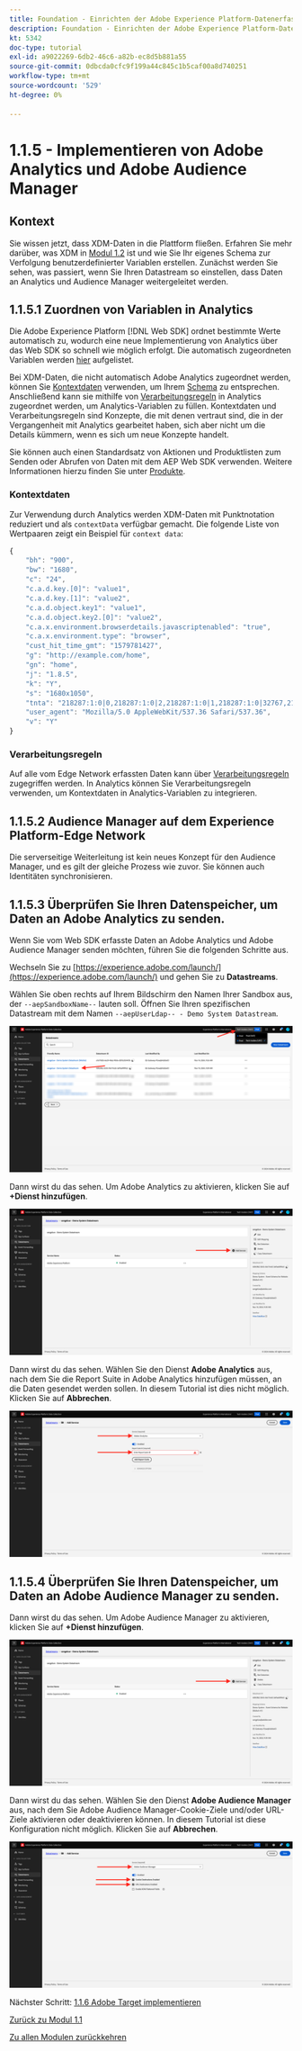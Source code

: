 ```yaml
---
title: Foundation - Einrichten der Adobe Experience Platform-Datenerfassung und der Web SDK-Erweiterung - Implementieren von Adobe Analytics und Adobe Audience Manager
description: Foundation - Einrichten der Adobe Experience Platform-Datenerfassung und der Web SDK-Erweiterung - Implementieren von Adobe Analytics und Adobe Audience Manager
kt: 5342
doc-type: tutorial
exl-id: a9022269-6db2-46c6-a82b-ec8d5b881a55
source-git-commit: 0dbcda0cfc9f199a44c845c1b5caf00a8d740251
workflow-type: tm+mt
source-wordcount: '529'
ht-degree: 0%

---
```


# 1.1.5 - Implementieren von Adobe Analytics und Adobe Audience Manager

## Kontext

Sie wissen jetzt, dass XDM-Daten in die Plattform fließen. Erfahren Sie mehr darüber, was XDM in [Modul 1.2](./../module1.2/data-ingestion.md) ist und wie Sie Ihr eigenes Schema zur Verfolgung benutzerdefinierter Variablen erstellen. Zunächst werden Sie sehen, was passiert, wenn Sie Ihren Datastream so einstellen, dass Daten an Analytics und Audience Manager weitergeleitet werden.

## 1.1.5.1 Zuordnen von Variablen in Analytics

Die Adobe Experience Platform [!DNL Web SDK] ordnet bestimmte Werte automatisch zu, wodurch eine neue Implementierung von Analytics über das Web SDK so schnell wie möglich erfolgt. Die automatisch zugeordneten Variablen werden [hier](https://experienceleague.adobe.com/docs/experience-platform/edge/data-collection/adobe-analytics/automatically-mapped-vars.html#data-collection) aufgelistet.

Bei XDM-Daten, die nicht automatisch Adobe Analytics zugeordnet werden, können Sie [Kontextdaten](https://experienceleague.adobe.com/docs/analytics/implementation/vars/page-vars/contextdata.html?lang=de) verwenden, um Ihrem [Schema](https://experienceleague.adobe.com/docs/experience-platform/xdm/schema/composition.html?lang=de) zu entsprechen. Anschließend kann sie mithilfe von [Verarbeitungsregeln](https://experienceleague.adobe.com/docs/analytics/admin/admin-tools/processing-rules/processing-rules-configuration/t-processing-rules.html) in Analytics zugeordnet werden, um Analytics-Variablen zu füllen. Kontextdaten und Verarbeitungsregeln sind Konzepte, die mit denen vertraut sind, die in der Vergangenheit mit Analytics gearbeitet haben, sich aber nicht um die Details kümmern, wenn es sich um neue Konzepte handelt.

Sie können auch einen Standardsatz von Aktionen und Produktlisten zum Senden oder Abrufen von Daten mit dem AEP Web SDK verwenden. Weitere Informationen hierzu finden Sie unter [Produkte](https://experienceleague.adobe.com/docs/experience-platform/edge/data-collection/collect-commerce-data.html?lang=en#data-collection).

### Kontextdaten

Zur Verwendung durch Analytics werden XDM-Daten mit Punktnotation reduziert und als `contextData` verfügbar gemacht. Die folgende Liste von Wertpaaren zeigt ein Beispiel für `context data`:

```javascript
{
    "bh": "900",
    "bw": "1680",
    "c": "24",
    "c.a.d.key.[0]": "value1",
    "c.a.d.key.[1]": "value2",
    "c.a.d.object.key1": "value1",
    "c.a.d.object.key2.[0]": "value2",
    "c.a.x.environment.browserdetails.javascriptenabled": "true",
    "c.a.x.environment.type": "browser",
    "cust_hit_time_gmt": "1579781427",
    "g": "http://example.com/home",
    "gn": "home",
    "j": "1.8.5",
    "k": "Y",
    "s": "1680x1050",
    "tnta": "218287:1:0|0,218287:1:0|2,218287:1:0|1,218287:1:0|32767,218287:1:01,218287:1:0|0,218287:1:0|1,218287:1:0|0,218287:1:0|1",
    "user_agent": "Mozilla/5.0 AppleWebKit/537.36 Safari/537.36",
    "v": "Y"
}
```

### Verarbeitungsregeln

Auf alle vom Edge Network erfassten Daten kann über [Verarbeitungsregeln](https://experienceleague.adobe.com/docs/analytics/admin/admin-tools/processing-rules/processing-rules-configuration/t-processing-rules.html) zugegriffen werden. In Analytics können Sie Verarbeitungsregeln verwenden, um Kontextdaten in Analytics-Variablen zu integrieren.

## 1.1.5.2 Audience Manager auf dem Experience Platform-Edge Network

Die serverseitige Weiterleitung ist kein neues Konzept für den Audience Manager, und es gilt der gleiche Prozess wie zuvor. Sie können auch Identitäten synchronisieren.

## 1.1.5.3 Überprüfen Sie Ihren Datenspeicher, um Daten an Adobe Analytics zu senden.

Wenn Sie vom Web SDK erfasste Daten an Adobe Analytics und Adobe Audience Manager senden möchten, führen Sie die folgenden Schritte aus.

Wechseln Sie zu [https://experience.adobe.com/launch/](https://experience.adobe.com/launch/) und gehen Sie zu **Datastreams**.

Wählen Sie oben rechts auf Ihrem Bildschirm den Namen Ihrer Sandbox aus, der `--aepSandboxName--` lauten soll. Öffnen Sie Ihren spezifischen Datastream mit dem Namen `--aepUserLdap-- - Demo System Datastream`.

![Klicken Sie auf das Symbol Edge-Konfiguration im linken Navigationsbereich](./images/edgeconfig1b.png)

Dann wirst du das sehen. Um Adobe Analytics zu aktivieren, klicken Sie auf **+Dienst hinzufügen**.

![AEP-Debugger](./images/aa2.png)

Dann wirst du das sehen. Wählen Sie den Dienst **Adobe Analytics** aus, nach dem Sie die Report Suite in Adobe Analytics hinzufügen müssen, an die Daten gesendet werden sollen. In diesem Tutorial ist dies nicht möglich. Klicken Sie auf **Abbrechen**.

![AEP-Debugger](./images/aa3.png)

## 1.1.5.4 Überprüfen Sie Ihren Datenspeicher, um Daten an Adobe Audience Manager zu senden.

Dann wirst du das sehen. Um Adobe Audience Manager zu aktivieren, klicken Sie auf **+Dienst hinzufügen**.

![AEP-Debugger](./images/aa2.png)

Dann wirst du das sehen. Wählen Sie den Dienst **Adobe Audience Manager** aus, nach dem Sie Adobe Audience Manager-Cookie-Ziele und/oder URL-Ziele aktivieren oder deaktivieren können. In diesem Tutorial ist diese Konfiguration nicht möglich. Klicken Sie auf **Abbrechen**.

![AEP-Debugger](./images/aam1.png)

Nächster Schritt: [1.1.6 Adobe Target implementieren](./ex6.md)

[Zurück zu Modul 1.1](./data-ingestion-launch-web-sdk.md)

[Zu allen Modulen zurückkehren](./../../../overview.md)
